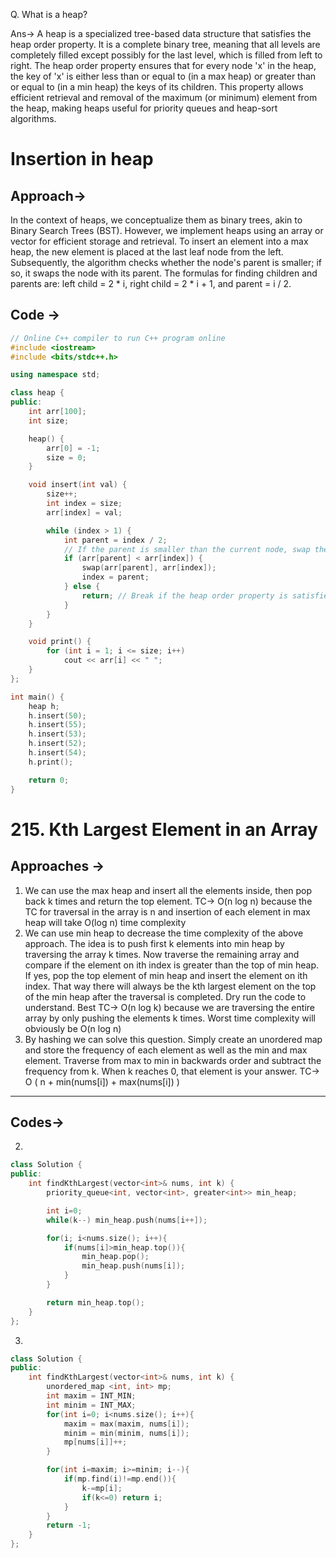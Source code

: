 Q. What is a heap?

Ans-> A heap is a specialized tree-based data structure that satisfies the heap order property. It is a complete binary tree, meaning that all levels are completely filled except possibly for the last level, which is filled from left to right. The heap order property ensures that for every node 'x' in the heap, the key of 'x' is either less than or equal to (in a max heap) or greater than or equal to (in a min heap) the keys of its children. This property allows efficient retrieval and removal of the maximum (or minimum) element from the heap, making heaps useful for priority queues and heap-sort algorithms.


# Insertion in heap
## Approach->
In the context of heaps, we conceptualize them as binary trees, akin to Binary Search Trees (BST). However, we implement heaps using an array or vector for efficient storage and retrieval. To insert an element into a max heap, the new element is placed at the last leaf node from the left. Subsequently, the algorithm checks whether the node's parent is smaller; if so, it swaps the node with its parent. The formulas for finding children and parents are: left child = 2 * i, right child = 2 * i + 1, and parent = i / 2.

## Code ->
```cpp
// Online C++ compiler to run C++ program online
#include <iostream>
#include <bits/stdc++.h>

using namespace std;

class heap {
public:
    int arr[100];
    int size;

    heap() {
        arr[0] = -1;
        size = 0;
    }

    void insert(int val) {
        size++;
        int index = size;
        arr[index] = val;

        while (index > 1) {
            int parent = index / 2;
            // If the parent is smaller than the current node, swap them
            if (arr[parent] < arr[index]) {
                swap(arr[parent], arr[index]);
                index = parent;
            } else {
                return; // Break if the heap order property is satisfied
            }
        }
    }

    void print() {
        for (int i = 1; i <= size; i++)
            cout << arr[i] << " ";
    }
};

int main() {
    heap h;
    h.insert(50);
    h.insert(55);
    h.insert(53);
    h.insert(52);
    h.insert(54);
    h.print();

    return 0;
}
```




# 215. Kth Largest Element in an Array
## Approaches ->
1. We can use the max heap and insert all the elements inside, then pop back k times and return the top element. TC-> O(n log n) because the TC for traversal in the array is n and insertion of each element in max heap will take O(log n) time complexity
2. We can use min heap to decrease the time complexity of the above approach. The idea is to push first k elements into min heap by traversing the array k times. Now traverse the remaining array and compare if the element on ith index is greater than the top of min heap. If yes, pop the top element of min heap and insert the element on ith index. That way there will always be the kth largest element on the top of the min heap after the traversal is completed. Dry run the code to understand. Best TC-> O(n log k) because we are traversing the entire array by only pushing the elements k times. Worst time complexity will obviously be O(n log n)
3. By hashing we can solve this question. Simply create an unordered map and store the frequency of each element as well as the min and max element. Traverse from max to min in backwards order and subtract the frequency from k. When k reaches 0, that element is your answer. TC-> O ( n + min(nums[i]) + max(nums[i]) )

---
## Codes->
2. 
```cpp
class Solution {
public:
    int findKthLargest(vector<int>& nums, int k) {
        priority_queue<int, vector<int>, greater<int>> min_heap;

        int i=0;
        while(k--) min_heap.push(nums[i++]);

        for(i; i<nums.size(); i++){
            if(nums[i]>min_heap.top()){
                min_heap.pop();
                min_heap.push(nums[i]);
            }
        }

        return min_heap.top();
    }
};
```
3. 
```cpp
class Solution {
public:
    int findKthLargest(vector<int>& nums, int k) {
        unordered_map <int, int> mp;
        int maxim = INT_MIN;
        int minim = INT_MAX;
        for(int i=0; i<nums.size(); i++){
            maxim = max(maxim, nums[i]);
            minim = min(minim, nums[i]);
            mp[nums[i]]++;
        }

        for(int i=maxim; i>=minim; i--){
            if(mp.find(i)!=mp.end()){
                k-=mp[i];
                if(k<=0) return i;
            }
        }
        return -1;
    }
};
```